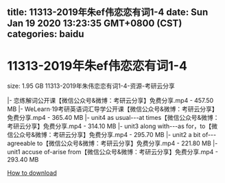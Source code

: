 
title: 11313-2019年朱ef伟恋恋有词1-4
date: Sun Jan 19 2020 13:23:35 GMT+0800 (CST)    
categories: baidu
---

# 11313-2019年朱ef伟恋恋有词1-4
size: 1.95 GB
 11313-2019年朱伟恋恋有词1-4-资源-考研云分享
 
|- 恋练解词公开课【微信公众号&微博：考研云分享】免费分享.mp4 - 457.50 MB
|- WeLearn·19考研英语词汇导学公开课【微信公众号&微博：考研云分享】免费分享.mp4 - 365.40 MB
|- unit4 as usual---at times【微信公众号&微博：考研云分享】免费分享.mp4 - 314.10 MB
|- unit3 along with---as for，to【微信公众号&微博：考研云分享】免费分享.mp4 - 295.70 MB
|- unit2 a bit of---agreeable to【微信公众号&微博：考研云分享】免费分享.mp4 - 221.80 MB
|- unit1 accuse of-arise from【微信公众号&微博：考研云分享】免费分享.mp4 - 293.40 MB

[How to download](https://bpcam.bemobtrk.com/go/2ceec3aa-1ca2-46d6-b9ff-aaa5c184517c?jno=962)